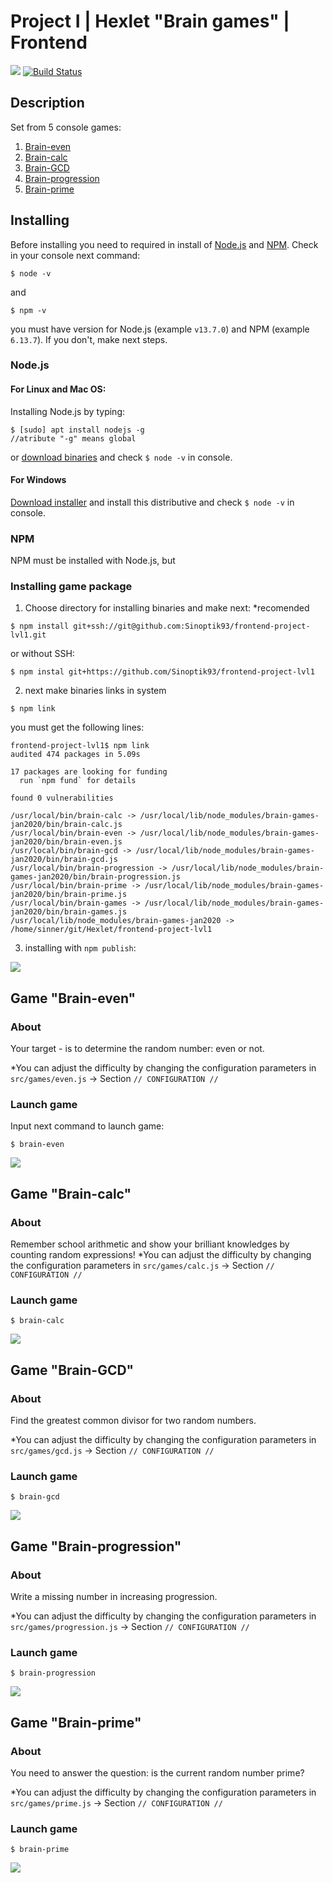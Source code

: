 # Project I | Hexlet "Brain games" | Frontend

<a href="https://codeclimate.com/github/codeclimate/codeclimate/maintainability"><img src="https://api.codeclimate.com/v1/badges/a99a88d28ad37a79dbf6/maintainability" /></a>
[![Build Status](https://travis-ci.com/Sinoptik93/frontend-project-lvl1.svg?branch=master)](https://travis-ci.com/Sinoptik93/frontend-project-lvl1)

## Description
Set from 5 console games:
1. [Brain-even](https://github.com/Sinoptik93/frontend-project-lvl1#game-brain-even)
2. [Brain-calc](https://github.com/Sinoptik93/frontend-project-lvl1#game-brain-calc)
3. [Brain-GCD](https://github.com/Sinoptik93/frontend-project-lvl1#game-brain-gcd)
4. [Brain-progression](https://github.com/Sinoptik93/frontend-project-lvl1#game-brain-progression)
5. [Brain-prime](https://github.com/Sinoptik93/frontend-project-lvl1#game-brain-prime)

## Installing
Before installing you need to required in install of [Node.js](https://nodejs.org/) and [NPM](https://www.npmjs.com/).
Check in your console next command:
```
$ node -v
```
and 
```
$ npm -v
```
you must have version for Node.js (example `v13.7.0`) and NPM (example `6.13.7`). If you don't, make next steps. 

### Node.js
#### For Linux and Mac OS:
Installing Node.js by typing:
```
$ [sudo] apt install nodejs -g  
//atribute "-g" means global
```
or [download binaries](https://nodejs.org/en/download/) and check `$ node -v` in console.

#### For Windows
[Download installer](https://nodejs.org/en/download/) and install this distributive and check `$ node -v` in console.

### NPM
NPM must be installed with Node.js, but 

### Installing game package
1. Choose directory for installing binaries and make next:
*recomended 

```
$ npm install git+ssh://git@github.com:Sinoptik93/frontend-project-lvl1.git
```

or without SSH:

```
$ npm instal git+https://github.com/Sinoptik93/frontend-project-lvl1
```

2. next make binaries links in system

```
$ npm link
```
you must get the following lines:
```
frontend-project-lvl1$ npm link
audited 474 packages in 5.09s

17 packages are looking for funding
  run `npm fund` for details

found 0 vulnerabilities

/usr/local/bin/brain-calc -> /usr/local/lib/node_modules/brain-games-jan2020/bin/brain-calc.js
/usr/local/bin/brain-even -> /usr/local/lib/node_modules/brain-games-jan2020/bin/brain-even.js
/usr/local/bin/brain-gcd -> /usr/local/lib/node_modules/brain-games-jan2020/bin/brain-gcd.js
/usr/local/bin/brain-progression -> /usr/local/lib/node_modules/brain-games-jan2020/bin/brain-progression.js
/usr/local/bin/brain-prime -> /usr/local/lib/node_modules/brain-games-jan2020/bin/brain-prime.js
/usr/local/bin/brain-games -> /usr/local/lib/node_modules/brain-games-jan2020/bin/brain-games.js
/usr/local/lib/node_modules/brain-games-jan2020 -> /home/sinner/git/Hexlet/frontend-project-lvl1
```

3. installing with `npm publish`:

<a href="https://asciinema.org/a/mdPitzuuwmU52f4tLbNGjqiVy" target="_blank"><img src="https://asciinema.org/a/mdPitzuuwmU52f4tLbNGjqiVy.svg" /></a>


## Game "Brain-even"
### About
Your target - is to determine the random number: even or not.

*You can adjust the difficulty by changing the configuration parameters in `src/games/even.js` -> Section `// CONFIGURATION //`

### Launch game
Input next command to launch game:
```
$ brain-even
```
<a href="https://asciinema.org/a/OqA8R23NkdokAiXUleqFsO2Fe" target="_blank"><img src="https://asciinema.org/a/OqA8R23NkdokAiXUleqFsO2Fe.svg" /></a>


## Game "Brain-calc"
### About
Remember school arithmetic and show your brilliant knowledges by counting random expressions!
*You can adjust the difficulty by changing the configuration parameters in `src/games/calc.js` -> Section `// CONFIGURATION //`

### Launch game
```
$ brain-calc
```
<a href="https://asciinema.org/a/TMjCAFHRzcNehCrhb1cxJmpf5" target="_blank"><img src="https://asciinema.org/a/TMjCAFHRzcNehCrhb1cxJmpf5.svg" /></a>


## Game "Brain-GCD"
### About
Find the greatest common divisor  for two random numbers.

*You can adjust the difficulty by changing the configuration parameters in `src/games/gcd.js` -> Section `// CONFIGURATION //`

### Launch game
```
$ brain-gcd
```
<a href="https://asciinema.org/a/RxAVNifbQl7GsEJxVlDCDcSDf" target="_blank"><img src="https://asciinema.org/a/RxAVNifbQl7GsEJxVlDCDcSDf.svg" /></a>


## Game "Brain-progression"
### About
Write a missing number in increasing progression.

*You can adjust the difficulty by changing the configuration parameters in `src/games/progression.js` -> Section `// CONFIGURATION //`

### Launch game
```
$ brain-progression
```
<a href="https://asciinema.org/a/F1moVTGVfBEaxBBkWvRnVmkqk" target="_blank"><img src="https://asciinema.org/a/F1moVTGVfBEaxBBkWvRnVmkqk.svg" /></a>


## Game "Brain-prime"
### About
You need to answer the question: is the current random number prime?

*You can adjust the difficulty by changing the configuration parameters in `src/games/prime.js` -> Section `// CONFIGURATION //`

### Launch game
```
$ brain-prime
```
<a href="https://asciinema.org/a/b7mivZ1lJQcAdfGuUJVbb7yvr" target="_blank"><img src="https://asciinema.org/a/b7mivZ1lJQcAdfGuUJVbb7yvr.svg" /></a>
